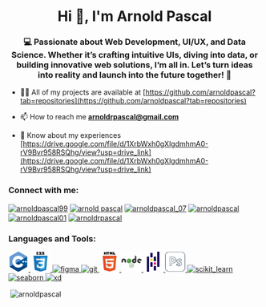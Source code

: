 <h1 align="center">Hi 👋, I'm Arnold Pascal</h1>
<h3 align="center">💻 Passionate about Web Development, UI/UX, and Data Science. Whether it’s crafting intuitive UIs, diving into data, or building innovative web solutions, I’m all in. Let’s turn ideas into reality and launch into the future together! 🚀</h3>

- 👨‍💻 All of my projects are available at [https://github.com/arnoldpascal?tab=repositories](https://github.com/arnoldpascal?tab=repositories)

- 📫 How to reach me **arnoldrpascal@gmail.com**

- 📄 Know about my experiences [https://drive.google.com/file/d/1XrbWxh0gXlgdmhmA0-rV9Bvr958RSQhg/view?usp=drive_link](https://drive.google.com/file/d/1XrbWxh0gXlgdmhmA0-rV9Bvr958RSQhg/view?usp=drive_link)

<h3 align="left">Connect with me:</h3>
<p align="left">
<a href="https://twitter.com/arnoldpascal99" target="blank"><img align="center" src="https://raw.githubusercontent.com/rahuldkjain/github-profile-readme-generator/master/src/images/icons/Social/twitter.svg" alt="arnoldpascal99" height="30" width="40" /></a>
<a href="https://linkedin.com/in/arnold-pascal-a644bb18b" target="blank"><img align="center" src="https://raw.githubusercontent.com/rahuldkjain/github-profile-readme-generator/master/src/images/icons/Social/linked-in-alt.svg" alt="arnold pascal" height="30" width="40" /></a>
<a href="https://instagram.com/arnoldpascal_07" target="blank"><img align="center" src="https://raw.githubusercontent.com/rahuldkjain/github-profile-readme-generator/master/src/images/icons/Social/instagram.svg" alt="arnoldpascal_07" height="30" width="40" /></a>
<a href="https://www.behance.net/arnoldpascal" target="blank"><img align="center" src="https://raw.githubusercontent.com/rahuldkjain/github-profile-readme-generator/master/src/images/icons/Social/behance.svg" alt="arnoldpascal" height="30" width="40" /></a>
<a href="https://www.leetcode.com/arnoldpascal01" target="blank"><img align="center" src="https://raw.githubusercontent.com/rahuldkjain/github-profile-readme-generator/master/src/images/icons/Social/leet-code.svg" alt="arnoldpascal01" height="30" width="40" /></a>
<a href="https://auth.geeksforgeeks.org/user/arnoldrpascal" target="blank"><img align="center" src="https://raw.githubusercontent.com/rahuldkjain/github-profile-readme-generator/master/src/images/icons/Social/geeks-for-geeks.svg" alt="arnoldrpascal" height="30" width="40" /></a>
</p>

<h3 align="left">Languages and Tools:</h3>
<p align="left"> <a href="https://www.w3schools.com/cpp/" target="_blank" rel="noreferrer"> <img src="https://raw.githubusercontent.com/devicons/devicon/master/icons/cplusplus/cplusplus-original.svg" alt="cplusplus" width="40" height="40"/> </a> <a href="https://www.w3schools.com/css/" target="_blank" rel="noreferrer"> <img src="https://raw.githubusercontent.com/devicons/devicon/master/icons/css3/css3-original-wordmark.svg" alt="css3" width="40" height="40"/> </a> <a href="https://www.figma.com/" target="_blank" rel="noreferrer"> <img src="https://www.vectorlogo.zone/logos/figma/figma-icon.svg" alt="figma" width="40" height="40"/> </a> <a href="https://git-scm.com/" target="_blank" rel="noreferrer"> <img src="https://www.vectorlogo.zone/logos/git-scm/git-scm-icon.svg" alt="git" width="40" height="40"/> </a> <a href="https://www.w3.org/html/" target="_blank" rel="noreferrer"> <img src="https://raw.githubusercontent.com/devicons/devicon/master/icons/html5/html5-original-wordmark.svg" alt="html5" width="40" height="40"/> </a> <a href="https://nodejs.org" target="_blank" rel="noreferrer"> <img src="https://raw.githubusercontent.com/devicons/devicon/master/icons/nodejs/nodejs-original-wordmark.svg" alt="nodejs" width="40" height="40"/> </a> <a href="https://pandas.pydata.org/" target="_blank" rel="noreferrer"> <img src="https://raw.githubusercontent.com/devicons/devicon/2ae2a900d2f041da66e950e4d48052658d850630/icons/pandas/pandas-original.svg" alt="pandas" width="40" height="40"/> </a> <a href="https://www.photoshop.com/en" target="_blank" rel="noreferrer"> <img src="https://raw.githubusercontent.com/devicons/devicon/master/icons/photoshop/photoshop-line.svg" alt="photoshop" width="40" height="40"/> </a> <a href="https://scikit-learn.org/" target="_blank" rel="noreferrer"> <img src="https://upload.wikimedia.org/wikipedia/commons/0/05/Scikit_learn_logo_small.svg" alt="scikit_learn" width="40" height="40"/> </a> <a href="https://seaborn.pydata.org/" target="_blank" rel="noreferrer"> <img src="https://seaborn.pydata.org/_images/logo-mark-lightbg.svg" alt="seaborn" width="40" height="40"/> </a> <a href="https://adobexdplatform.com/" target="_blank" rel="noreferrer"> <img src="https://www.google.com/url?sa=i&url=https%3A%2F%2Fen.wikipedia.org%2Fwiki%2FAdobe_XD&psig=AOvVaw0kXmyE_ZszaifsuKeLm6t3&ust=1717918248672000&source=images&cd=vfe&opi=89978449&ved=0CBIQjRxqFwoTCPiwhaq-y4YDFQAAAAAdAAAAABAE" alt="xd" width="40" height="40"/> </a> </p>

<p>&nbsp;<img align="center" src="https://github-readme-stats.vercel.app/api?username=arnoldpascal&show_icons=true&locale=en" alt="arnoldpascal" /></p>
